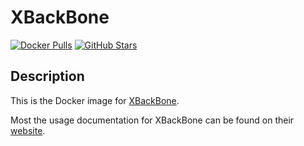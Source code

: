 # XBackBone

[![Docker Pulls](https://img.shields.io/docker/pulls/pe46dro/xbackbone-docker?style=flat-square&color=607D8B&label=docker%20pulls&logo=docker)](https://hub.docker.com/r/pe46dro/xbackbone-docker)
[![GitHub Stars](https://img.shields.io/github/stars/Pe46dro/XBackBone-docker?style=flat-square&color=607D8B&label=github%20stars&logo=github)](https://github.com/Pe46dro/XBackBone-docker)

## Description

This is the Docker image for [XBackBone](https://github.com/SergiX44/XBackBone).

Most the usage documentation for XBackBone can be found on their [website](https://sergix44.github.io/XBackBone/).
